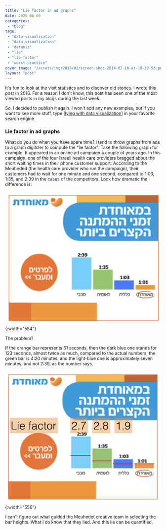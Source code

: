 ```yaml
---
title: "Lie factor in ad graphs"
date: 2020-06-09
categories: 
 - "blog"
tags: 
 - "data-visualisation"
 - "data-visualization"
 - "dataviz"
 - "lie"
 - "lie-factor"
 - "worst-practice"
cover_image: "/assets/img/2018/02/screen-shot-2018-02-16-at-18-32-53.png"
layout: "post"
---
```


<!-- wp:paragraph -->
It's fun to look at the visit statistics and to discover old stories. I wrote this post in 2016. For a reason I don't know, this post has been one of the most viewed posts in my blogs during the last week. 


<!-- /wp:paragraph -->

<!-- wp:paragraph -->
So, I decided to publish it again. I won't add any new examples, but if you want to see more stuff, type [[lying with data visualization](https://duckduckgo.com/?q=lying+with+data+visualization)] in your favorite search engine


<!-- /wp:paragraph -->

<!-- wp:heading {"level":3} -->
### Lie factor in ad graphs


<!-- /wp:heading -->

What do you do when you have spare time? I tend to throw graphs from ads to a graph digitizer to compute the "lie factor". Take the following graph for example. It appeared in an online ad campaign a couple of years ago. In this campaign, one of the four Israeli health care providers bragged about the short waiting times in their phone customer support. According to the Meuheded (the health care provider who run the campaign), their customers had to wait for one minute and one second, compared to 1:03, 1:35, and 2:39 in the cases of the competitors. Look how dramatic the difference is:


![Screen Shot 2018-02-16 at 18.34.38](/assets/img/2018/02/screen-shot-2018-02-16-at-18-34-38.png){:width="554"}


The problem?


If the orange bar represents 61 seconds, then the dark blue one stands for 123 seconds, almost twice as much, compared to the actual numbers, the green bar is 4:20 minutes, and the light-blue one is approximately seven minutes, and not 2:39, as the number says.


![Screen Shot 2018-02-16 at 18.32.53](/assets/img/2018/02/screen-shot-2018-02-16-at-18-32-53.png){:width="556"}


I can't figure out what guided the Meuhedet creative team in selecting the bar heights. What I do know that they lied. And this lie can be quantified.


 


 


 
